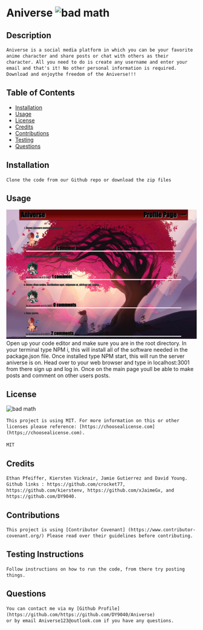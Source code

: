 # Aniverse ![bad math](https://img.shields.io/badge/License-MIT-blue)

## Description
    
    Aniverse is a social media platform in which you can be your favorite anime character and share posts or chat with others as their character. All you need to do is create any username and enter your email and that's it! No other personal information is required. Download and enjoythe freedom of the Aniverse!!!

## Table of Contents

- [Installation](#installation)
- [Usage](#usage)
- [License](#license)
- [Credits](#credits)
- [Contributions](#contributions)
- [Testing](#testing)
- [Questions](#questions)

## Installation

    Clone the code from our Github repo or download the zip files

## Usage

  ![screenshot](/public/images/screenshot.PNG "screenshot") Open up your code editor and make sure you are in the root directory. In your terminal type NPM i, this will install all of the software needed in the package.json file. Once installed type NPM start, this will run the server aniverse is on. Head over to your web browser and type in localhost:3001 from there sign up and log in. Once on the main page youll be able to make posts and comment on other users posts. 

## License

![bad math](https://img.shields.io/badge/License-MIT-blue)

    This project is using MIT. For more information on this or other licenses please reference: [https://choosealicense.com](https;//choosealicense.com).

    MIT

## Credits

    Ethan Pfeiffer, Kiersten Vicknair, Jamie Gutierrez and David Young. Github links : https://github.com/crocket77, https://github.com/kierstenv, https://github.com/xJaimeGx, and https://github.com/DY9040.

## Contributions

    This project is using [Contributor Covenant] (https://www.contributor-covenant.org/) Please read over their guidelines before contributing.

## Testing Instructions

    Follow instructions on how to run the code, from there try posting things.

## Questions
    You can contact me via my [Github Profile](https://github.com/https://github.com/DY9040/Aniverse)
    or by email Aniverse123@outlook.com if you have any questions.
    
